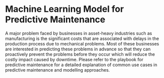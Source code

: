 # Machine Learning Model for Predictive Maintenance
 A major problem faced by businesses in asset-heavy industries such as manufacturing is the significant costs that are associated with delays in the production process due to mechanical problems. Most of these businesses are interested in predicting these problems in advance so that they can proactively prevent the problems before they occur which will reduce the costly impact caused by downtime. Please refer to the playbook for predictive maintenance for a detailed explanation of common use cases in predictive maintenance and modelling approaches.

